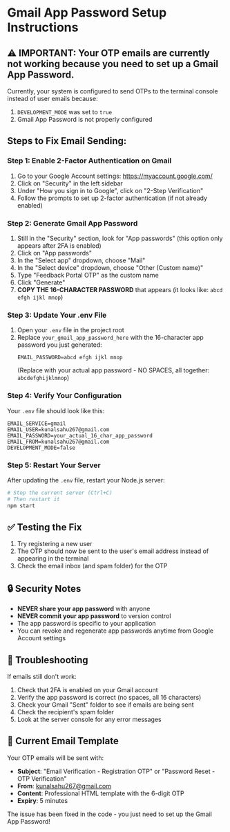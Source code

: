 
# Gmail App Password Setup Instructions

## ⚠️ IMPORTANT: Your OTP emails are currently not working because you need to set up a Gmail App Password.

Currently, your system is configured to send OTPs to the terminal console instead of user emails because:
1. `DEVELOPMENT_MODE` was set to `true` 
2. Gmail App Password is not properly configured

## Steps to Fix Email Sending:

### Step 1: Enable 2-Factor Authentication on Gmail
1. Go to your Google Account settings: https://myaccount.google.com/
2. Click on "Security" in the left sidebar
3. Under "How you sign in to Google", click on "2-Step Verification"
4. Follow the prompts to set up 2-factor authentication (if not already enabled)

### Step 2: Generate Gmail App Password
1. Still in the "Security" section, look for "App passwords" (this option only appears after 2FA is enabled)
2. Click on "App passwords"
3. In the "Select app" dropdown, choose "Mail"
4. In the "Select device" dropdown, choose "Other (Custom name)"
5. Type "Feedback Portal OTP" as the custom name
6. Click "Generate"
7. **COPY THE 16-CHARACTER PASSWORD** that appears (it looks like: `abcd efgh ijkl mnop`)

### Step 3: Update Your .env File
1. Open your `.env` file in the project root
2. Replace `your_gmail_app_password_here` with the 16-character app password you just generated:
   ```
   EMAIL_PASSWORD=abcd efgh ijkl mnop
   ```
   (Replace with your actual app password - NO SPACES, all together: `abcdefghijklmnop`)

### Step 4: Verify Your Configuration
Your `.env` file should look like this:
```
EMAIL_SERVICE=gmail
EMAIL_USER=kunalsahu267@gmail.com
EMAIL_PASSWORD=your_actual_16_char_app_password
EMAIL_FROM=kunalsahu267@gmail.com
DEVELOPMENT_MODE=false
```

### Step 5: Restart Your Server
After updating the `.env` file, restart your Node.js server:
```bash
# Stop the current server (Ctrl+C)
# Then restart it
npm start
```

## ✅ Testing the Fix

1. Try registering a new user
2. The OTP should now be sent to the user's email address instead of appearing in the terminal
3. Check the email inbox (and spam folder) for the OTP

## 🔒 Security Notes

- **NEVER share your app password** with anyone
- **NEVER commit your app password** to version control
- The app password is specific to your application
- You can revoke and regenerate app passwords anytime from Google Account settings

## 🐛 Troubleshooting

If emails still don't work:
1. Check that 2FA is enabled on your Gmail account
2. Verify the app password is correct (no spaces, all 16 characters)
3. Check your Gmail "Sent" folder to see if emails are being sent
4. Check the recipient's spam folder
5. Look at the server console for any error messages

## 📧 Current Email Template

Your OTP emails will be sent with:
- **Subject**: "Email Verification - Registration OTP" or "Password Reset - OTP Verification"
- **From**: kunalsahu267@gmail.com
- **Content**: Professional HTML template with the 6-digit OTP
- **Expiry**: 5 minutes

The issue has been fixed in the code - you just need to set up the Gmail App Password!

